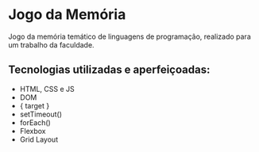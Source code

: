 # Jogo da Memória
Jogo da memória temático de linguagens de programação, realizado para um trabalho da faculdade.


## Tecnologias utilizadas e aperfeiçoadas:
- HTML, CSS e JS
- DOM
- { target }
- setTimeout()
- forEach()
- Flexbox
- Grid Layout